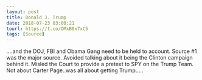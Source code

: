 ```yaml
---
layout: post
title: Donald J. Trump
date: 2018-07-23 03:00:21
tourl: https://t.co/OMxB0x7xC5
tags: [Source]
---
```

....and the DOJ, FBI and Obama Gang need to be held to account. Source #1 was the major source. Avoided talking about it being the Clinton campaign behind it. Misled the Court to provide a pretext to SPY on the Trump Team. Not about Carter Page..was all about getting Trump.....